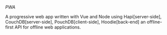 *PWA*

A progressive web app written with Vue and Node
using Hapi[server-side], 
CouchDB[server-side], 
PouchDB[client-side], 
Hoodie[back-end] an offline-first API for offline web applications.